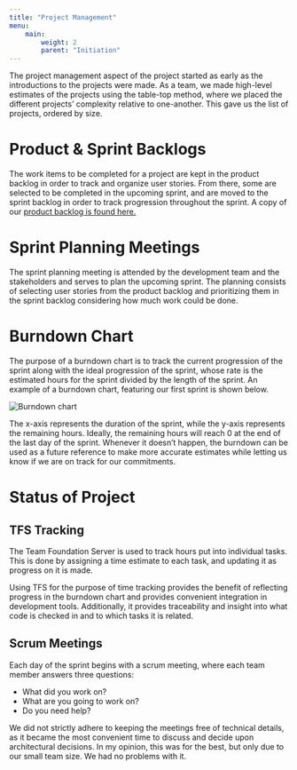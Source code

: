 ```yaml
---
title: "Project Management"
menu: 
    main:
        weight: 2
        parent: "Initiation"
---
```


The project management aspect of the project started as early as the introductions to the projects were made. As a team, we made high-level estimates of the projects using the table-top method, where we placed the different projects’ complexity relative to one-another. This gave us the list of projects, ordered by size.

# Product & Sprint Backlogs

The work items to be completed for a project are kept in the product backlog in order to track and organize user stories. From there, some are selected to be completed in the upcoming sprint, and are moved to the sprint backlog in order to track progression throughout the sprint. A copy of our [product backlog is found here.](/files/backlog.xlsx)

# Sprint Planning Meetings

The sprint planning meeting is attended by the development team and the stakeholders and serves to plan the upcoming sprint. The planning consists of selecting user stories from the product backlog and prioritizing them in the sprint backlog considering how much work could be done.

# Burndown Chart
The purpose of a burndown chart is to track the current progression of the sprint along with the ideal progression of the sprint, whose rate is the estimated hours for the sprint divided by the length of the sprint. An example of a burndown chart, featuring our first sprint is shown below.

![Burndown chart](/images/Burndown.png)

The x-axis represents the duration of the sprint, while the y-axis represents the remaining hours. Ideally, the remaining hours will reach 0 at the end of the last day of the sprint. Whenever it doesn’t happen, the burndown can be used as a future reference to make more accurate estimates while letting us know if we are on track for our commitments.

# Status of Project
## TFS Tracking
The Team Foundation Server is used to track hours put into individual tasks. This is done by assigning a time estimate to each task, and updating it as progress on it is made.

Using TFS for the purpose of time tracking provides the benefit of reflecting progress in the burndown chart and provides convenient integration in development tools. Additionally, it provides traceability and insight into what code is checked in and to which tasks it is related. 

## Scrum Meetings
Each day of the sprint begins with a scrum meeting, where each team member answers three questions:

 - What did you work on?
 - What are you going to work on?
 - Do you need help?

We did not strictly adhere to keeping the meetings free of technical details, as it became the most convenient time to discuss and decide upon architectural decisions. In my opinion, this was for the best, but only due to our small team size. We had no problems with it.